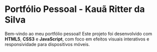 # Portfólio Pessoal - Kauã Ritter da Silva

Bem-vindo ao meu portfólio pessoal! Este projeto foi desenvolvido com **HTML5**, **CSS3** e **JavaScript**, com foco em efeitos visuais interativos e responsividade para dispositivos móveis.
